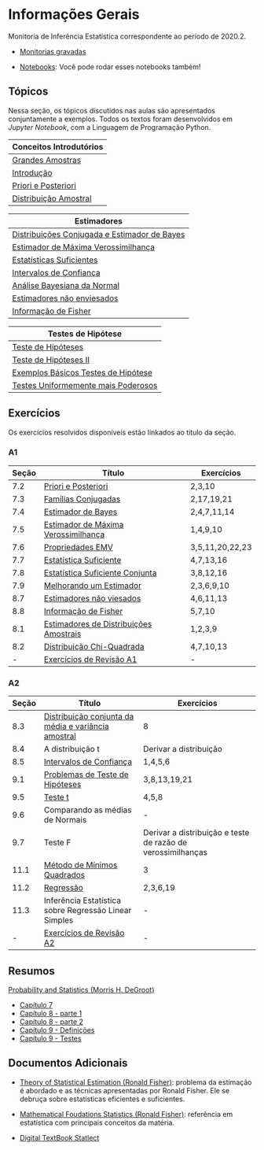 # Informações Gerais 

Monitoria de Inferência Estatística correspondente ao período de 2020.2.  

- [Monitorias gravadas](https://gvmail-my.sharepoint.com/:f:/g/personal/b37214_fgv_edu_br/EkrXFUG0yNRMlwwav0WIWUgBXxOS2UHHummnp4Vqt63csw?e=yJwVgY)

- [Notebooks](https://github.com/lucasmoschen/TA_sessions/tree/master/Statistical_Inference/notebooks):
  Você pode rodar esses notebooks também!

## Tópicos 

Nessa seção, os tópicos discutidos nas aulas são apresentados conjuntamente
a exemplos. Todos os textos foram desenvolvidos em *Jupyter Notebook*, com a
Linguagem de Programação Python. 

|Conceitos Introdutórios|
|---|
|[Grandes Amostras](/ta-sessions/infestatistica/LargeRandomSamples/LargeRandomSamples)|
|[Introdução](/ta-sessions/infestatistica/StatisticalInference/StatisticalInference)|
|[Priori e Posteriori](/ta-sessions/infestatistica/PrioriPosteriori/PrioriPosteriori)|
|[Distribuição Amostral](/ta-sessions/infestatistica/SamplingDistribution/SamplingDistribution)|

|Estimadores|
|---|
|[Distribuições Conjugada e Estimador de Bayes](/ta-sessions/infestatistica/ConjugateDistributions/ConjugateDistributions)|
|[Estimador de Máxima Verossimilhança](/ta-sessions/infestatistica/MaximumLikelihoodEstimator/MaximumLikelihoodEstimator)|
|[Estatísticas Suficientes](/ta-sessions/infestatistica/SufficientStatistics)|
|[Intervalos de Confiança](/ta-sessions/infestatistica/ConfidenceIntervals/ConfidenceIntervals)|
|[Análise Bayesiana da Normal](/ta-sessions/infestatistica/BayesianAnalysisNormal/BayesianAnalysisNormal)|
|[Estimadores não enviesados](/ta-sessions/infestatistica/UnbiasedEstimators/UnbiasedEstimators)|
|[Informação de Fisher](/ta-sessions/infestatistica/FisherInformation/FisherInformation)|

|Testes de Hipótese|
|---|
|[Teste de Hipóteses](/ta-sessions/infestatistica/TestingHypotheses/TestingHypotheses)|
|[Teste de Hipóteses II](/ta-sessions/infestatistica/TestingHypothesesII/TestingHypothesesII)|
|[Exemplos Básicos Testes de Hipótese](/ta-sessions/infestatistica/ExampleHypothesesTesting/ExampleHypothesesTesting)|
|[Testes Uniformemente mais Poderosos](/ta-sessions/infestatistica/TestsUniformlyPoweful/TestsUniformlyPoweful)|

## Exercícios 

Os exercícios resolvidos disponíveis estão linkados ao título da seção. 

### A1 

|Seção|Título|Exercícios|
|-----|------|----------|
|7.2|[Priori e Posteriori](https://github.com/lucasmoschen/TA_sessions/blob/master/Statistical_Inference/pdf_source/Listas/Capitulo_7.2.pdf)|2,3,10|
|7.3|[Famílias Conjugadas](https://github.com/lucasmoschen/TA_sessions/blob/master/Statistical_Inference/pdf_source/Listas/Capitulo_7.3.pdf)|2,17,19,21|
|7.4|[Estimador de Bayes](https://github.com/lucasmoschen/TA_sessions/blob/master/Statistical_Inference/pdf_source/Listas/Capitulo_7.4.pdf)|2,4,7,11,14|
|7.5|[Estimador de Máxima Verossimilhança](https://github.com/lucasmoschen/TA_sessions/blob/master/Statistical_Inference/pdf_source/Listas/Capitulo_7.5.pdf)|1,4,9,10|Sim|
|7.6|[Propriedades EMV](https://github.com/lucasmoschen/TA_sessions/blob/master/Statistical_Inference/pdf_source/Listas/Capitulo_7.6.pdf)|3,5,11,20,22,23|
|7.7|[Estatística Suficiente](https://github.com/lucasmoschen/TA_sessions/blob/master/Statistical_Inference/pdf_source/Listas/Capitulo_7.7.pdf)|4,7,13,16|
|7.8|[Estatística Suficiente Conjunta](https://github.com/lucasmoschen/TA_sessions/blob/master/Statistical_Inference/pdf_source/Listas/Capitulo_7.8.pdf)|3,8,12,16|
|7.9|[Melhorando um Estimador](https://github.com/lucasmoschen/TA_sessions/blob/master/Statistical_Inference/pdf_source/Listas/Capitulo_7.9.pdf)|2,3,6,9,10|
|8.7|[Estimadores não viesados](https://github.com/lucasmoschen/TA_sessions/blob/master/Statistical_Inference/pdf_source/Listas/Capitulo_8.7.pdf)|4,6,11,13|
|8.8|[Informação de Fisher](https://github.com/lucasmoschen/TA_sessions/blob/master/Statistical_Inference/pdf_source/Listas/Capitulo_8.8.pdf)|5,7,10|
|8.1|[Estimadores de Distribuições Amostrais](https://github.com/lucasmoschen/TA_sessions/blob/master/Statistical_Inference/pdf_source/Listas/Capitulo_8.1.pdf)|1,2,3,9|
|8.2|[Distribuição Chi-Quadrada](https://github.com/lucasmoschen/TA_sessions/blob/master/Statistical_Inference/pdf_source/Listas/Capitulo_8.2.pdf)|4,7,10,13|
|-|[Exercícios de Revisão A1](https://github.com/lucasmoschen/TA_sessions/blob/master/Statistical_Inference/pdf_source/Listas/Exerc%C3%ADcios_Revis%C3%A3o_A1.pdf)|-|

### A2 

|Seção|Título|Exercícios|
|-----|------|----------|
|8.3|[Distribuição conjunta da média e variância amostral](https://github.com/lucasmoschen/TA_sessions/blob/master/Statistical_Inference/pdf_source/Listas/Cap%C3%ADtulo_8.3.pdf)|8|
|8.4|A distribuição t|Derivar a distribuição|
|8.5|[Intervalos de Confiança](https://github.com/lucasmoschen/TA_sessions/blob/master/Statistical_Inference/pdf_source/Listas/Cap%C3%ADtulo_8.5.pdf)|1,4,5,6|
|9.1|[Problemas de Teste de Hipóteses](https://github.com/lucasmoschen/TA_sessions/blob/master/Statistical_Inference/pdf_source/Listas/Cap%C3%ADtulo_9.1.pdf)|3,8,13,19,21|
|9.5|[Teste t](https://github.com/lucasmoschen/TA_sessions/blob/master/Statistical_Inference/pdf_source/Listas/Cap%C3%ADtulo_9.5.pdf)|4,5,8|
|9.6|Comparando as médias de Normais|-|
|9.7|Teste F|Derivar a distribuição e teste de razão de verossimilhanças|
|11.1|[Método de Mínimos Quadrados](https://github.com/lucasmoschen/TA_sessions/blob/master/Statistical_Inference/pdf_source/Listas/Cap%C3%ADtulo_11.pdf)|3|
|11.2|[Regressão](https://github.com/lucasmoschen/TA_sessions/blob/master/Statistical_Inference/pdf_source/Listas/Cap%C3%ADtulo_11.pdf)|2,3,6,19|
|11.3|Inferência Estatística sobre Regressão Linear Simples|-|
|-|[Exercícios de Revisão A2](https://github.com/lucasmoschen/TA_sessions/blob/master/Statistical_Inference/pdf_source/Listas/Exerc%C3%ADcios_Revis%C3%A3o_A2.pdf)|-|

## Resumos 

[Probability and Statistics (Morris H.
DeGroot)](https://www.amazon.com/Probability-Statistics-4th-Morris-DeGroot/dp/0321500466)

- [Capítulo 7](https://github.com/lucasmoschen/TA_sessions/blob/master/Statistical_Inference/pdf_source/Resumos/Estat%C3%ADstica%20-%20Cap%C3%ADtulo%207.pdf)
- [Capítulo 8 - parte 1](https://github.com/lucasmoschen/TA_sessions/blob/master/Statistical_Inference/pdf_source/Resumos/Estat%C3%ADstica%20-%20Cap%C3%ADtulo%208.pdf)
- [Capítulo 8 - parte 2](https://github.com/lucasmoschen/TA_sessions/blob/master/Statistical_Inference/pdf_source/Resumos/Estat%C3%ADstica%20-%20Cap%C3%ADtulo8%20-%20parte%202.pdf)
- [Capítulo 9 - Definições](https://github.com/lucasmoschen/TA_sessions/blob/master/Statistical_Inference/pdf_source/Resumos/Estat%C3%ADstica%20-%20Cap%C3%ADtulo%209%20-%20parte%201.pdf)
- [Capítulo 9 - Testes](https://github.com/lucasmoschen/TA_sessions/blob/master/Statistical_Inference/pdf_source/Resumos/Estat%C3%ADstica%20-%20Cap%C3%ADtulo%209%20-%20parte%202.pdf) 
  
## Documentos Adicionais 

- [Theory of Statistical
  Estimation (Ronald Fisher)](https://www.cambridge.org/core/journals/mathematical-proceedings-of-the-cambridge-philosophical-society/article/theory-of-statistical-estimation/7A05FB68C83B36C0E91D42C76AB177D4):
  problema da estimação é abordado e as técnicas apresentadas por Ronald
  Fisher. Ele se debruça sobre estatísticas eficientes e suficientes. 

- [Mathematical Foudations Statistics (Ronald
  Fisher)](https://royalsocietypublishing.org/doi/pdf/10.1098/rsta.1922.0009):
  referência em estatística com principais conceitos da matéria. 

- [Digital TextBook Statlect](https://www.statlect.com/)